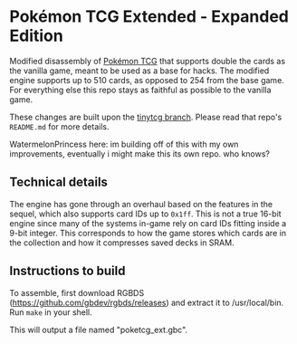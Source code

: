 # Pokémon TCG Extended - Expanded Edition

Modified disassembly of [Pokémon TCG](https://github.com/pret/poketcg) that supports double the cards as the vanilla game, meant to be used as a base for hacks. The modified engine supports up to 510 cards, as opposed to 254 from the base game. For everything else this repo stays as faithful as possible to the vanilla game.

These changes are built upon the [tinytcg branch](https://github.com/ElectroDeoxys/poketcg/tree/tinytcg). Please read that repo's `README.md` for more details.

WatermelonPrincess here: im building off of this with my own improvements, eventually i might make this its own repo. who knows?


## Technical details

The engine has gone through an overhaul based on the features in the sequel, which also supports card IDs up to `0x1ff`. This is not a true 16-bit engine since many of the systems in-game rely on card IDs fitting inside a 9-bit integer. This corresponds to how the game stores which cards are in the collection and how it compresses saved decks in SRAM.


## Instructions to build

To assemble, first download RGBDS (https://github.com/gbdev/rgbds/releases) and extract it to /usr/local/bin.
Run `make` in your shell.

This will output a file named "poketcg_ext.gbc".
